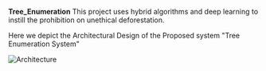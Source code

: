 **Tree_Enumeration**
This project uses hybrid algorithms and deep learning to instill the prohibition on unethical deforestation.

Here we depict the Architectural Design of the Proposed system "Tree Enumeration System"

![Architecture](https://github.com/Dattamuthevi/Tree_Enumeration/assets/100595876/73bc0d28-f501-4d60-8375-c5eac857ae55)
